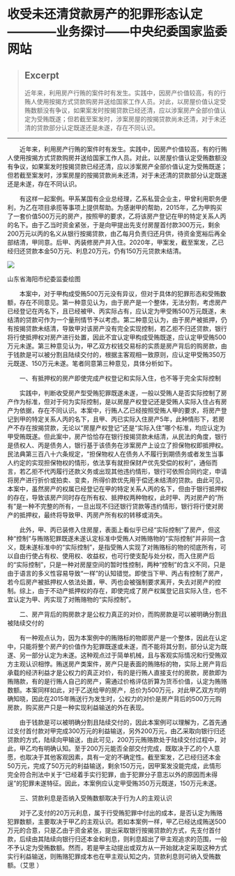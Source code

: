 
# 收受未还清贷款房产的犯罪形态认定————业务探讨——中央纪委国家监委网站

> ## Excerpt
> 近年来，利用房产行贿的案件时有发生。实践中，因房产价值较高，有的行贿人使用按揭方式贷款购房并送给国家工作人员。对此，以房屋价值认定受贿数额没有争议，如果案发时按揭贷款已经还清，应以涉案房产全部价值认定为受贿既遂；但若截至案发时，涉案房屋的按揭贷款尚未还清，对于未还清的贷款部分认定既遂还是未遂，存在不同认识。

---
　　近年来，利用房产行贿的案件时有发生。实践中，因房产价值较高，有的行贿人使用按揭方式贷款购房并送给国家工作人员。对此，以房屋价值认定受贿数额没有争议，如果案发时按揭贷款已经还清，应以涉案房产全部价值认定为受贿既遂；但若截至案发时，涉案房屋的按揭贷款尚未还清，对于未还清的贷款部分认定既遂还是未遂，存在不同认识。

　　有这样一起案例。甲系某国有企业总经理，乙系私营企业主，甲曾利用职务便利，为乙在项目承揽等事项上提供帮助。为感谢甲的帮助，2015年，乙为甲购买了一套价值500万元的房产，按照甲的要求，乙将该房产登记在甲的特定关系人丙的名下。由于乙当时资金紧张，于是向甲提出先支付房屋首付款300万元，剩余200万元以丙的名义从银行按揭贷款，由乙每月负责归还月供，待资金宽裕后再全部结清，甲同意。后甲、丙装修房产并入住。2020年，甲案发，截至案发，乙已经归还贷款本金50万元、利息20万元，仍有150万元贷款未结清。

![](https://www.ccdi.gov.cn/hdjln/ywtt/202404/W020240429612581020744.jpeg)

山东省海阳市纪委监委绘图

　　本案中，对于甲构成受贿500万元没有异议，但对于具体的犯罪形态和受贿数额，存在不同意见。第一种意见认为，由于房产是一个整体，无法分割，考虑房产已经登记在丙名下，且已经被甲、丙实际占有，应认定为甲受贿500万元既遂，未结清的贷款可作为一个量刑情节予以考虑。第二种意见认为，由于房产被抵押，仍有按揭贷款未结清，导致甲对该房产没有完全实现控制，若乙拒不归还贷款，银行将行使抵押权对房产进行处置，因此不宜认定甲构成受贿既遂，应认定甲受贿500万元未遂。第三种意见认为，甲乙双方权钱交易标的实质是房产背后的购房款，由于钱款是可以被分割且陆续交付的，根据主客观相一致原则，应认定甲受贿350万元既遂、150万元未遂。笔者同意第三种意见，具体分析如下。

　　一、有抵押权的房产即使完成产权登记和实际入住，也不等于完全实际控制

　　实践中，判断收受房产型受贿犯罪既遂未遂，一般以受贿人是否实际控制了房产作为标准，但对于何为实际控制，是以房屋产权登记还是受贿人实际入住占有房产为依据，存在不同认识。本案中，行贿人乙已经按照受贿人甲的要求，将房产登记到甲的特定关系人丙的名下，且甲、丙已实际入住房产5年，此种情形下，若房产不存在按揭贷款，无论以“房屋产权登记”还是“实际入住”哪个标准，均应认定为甲受贿既遂。但此案中，房产恰恰存在银行按揭贷款未结清，从民法的角度，银行是债权人、丙是债务人，银行基于该债务在涉案房产上设立了担保物权即抵押权。民法典第三百八十六条规定，“担保物权人在债务人不履行到期债务或者发生当事人约定的实现担保物权的情形，依法享有就担保财产优先受偿的权利”，通俗而言，若乙拒不代丙履行还款义务或出现其他违约情形，银行可依照合同约定，申请将房产进行折价或拍卖、变卖，所得价款优先用于偿还未结清的贷款。由此可见，本案中，虽然房产的权属已经登记在甲的特定关系人丙的名下，但由于银行抵押权的存在，导致该房产同时存在所有权、抵押权两种物权，此时甲、丙对房产的“所有”是一种不完整的所有，一旦出现不归还银行贷款等违约情形，银行将行使对房产的抵押权，最终将导致甲、丙房产所有权的转移或消失。

　　此外，甲、丙已装修入住房屋，表面上看似乎已经“实际控制”了房产，但这种“控制”与贿赂犯罪既遂未遂认定标准中受贿人对贿赂物的“实际控制”并非同一含义，既未遂标准中的“实际控制”，是指受贿人实现了对贿赂标的物的彻底所有，可以自由行使占有权、使用权、收益权，也可行使支配与处分权，而入住房产后的“实际控制”，只是一种对房屋空间的暂时性控制，两种“控制”的含义不同，只是由于语言的多义性容易导致“一样”的认知错觉。即使当下甲、丙占有控制了房产，若今后房产被抵押权人依法处置，甲、丙也会被强制要求离开，失去对房产的控制。综上，由于不动产抵押权的存在，即使完成了房产权属登记且实际入住，也不宜认定为甲、丙实现了对贿赂物的“实际控制”。

　　二、房产背后的购房款才是公权力真正的对价，而购房款是可以被明确分割且被陆续交付的

　　有一种观点认为，因为本案例中的贿赂标的物即房产是一个整体，因此在认定中，只能将整个房产的价值作为犯罪既遂或未遂，而不能将其分割，部分认定为既遂、另一部分认定为未遂。这种观点过于简单机械，且与客观实际情况和行受贿双方主观认识相悖。贿送房产类案件，房产只是表面的贿赂标的物，实际上房产背后承载的经济利益才是公权力的真正对价，有的是行贿人直接支付的房款，房款即为贿赂款，有的是行贿人自己的房产，需通过价格评估折算为货币价值，认定为贿赂数额。本案同样如此，对于乙送给甲的房产，总价为500万元，对此甲乙双方均明确知晓，因此在2015年贿送行为发生时，公权力的对价是房产背后的500万元购房款，购买房产只是一种实现利益输送的外在表现。 

　　由于钱款是可以被明确分割且陆续交付的，因此本案例可以理解为，乙首先通过支付首付款对甲完成300万元的利益输送，另外200万元，由乙采取向银行归还贷款的方式，陆续向甲输送，由此可见，200万元贿赂款处于陆续交付过程中，对此，甲乙均有明确认知。至于200万元能否全部交付完成，既取决于乙的个人意愿，也取决于其他客观因素，具有一定的不确定性。截至案发，乙已经归还本金50万元，完成了50万元的利益输送，剩余150万元，因甲案发没能完成，此情形完全符合刑法中关于“已经着手实行犯罪，由于犯罪分子意志以外的原因而未得逞”的犯罪未遂特征。因此，本案例应认定甲受贿350万元既遂，150万元未遂。

　　三、贷款利息是否纳入受贿数额取决于行为人的主观认识

　　对于乙支付的20万元利息，属于行受贿犯罪中付出的成本，是否认定为贿赂犯罪数额，主要取决于甲乙的主观认识。若如本案例一样，甲乙已经达成贿送500万元的合意，只是乙由于资金紧张，提出采取银行按揭贷款的方式，先支付首付款，后续由其陆续向银行归还本金和利息，则利息超出了甲主观追求的范围，一般不予认定为受贿数额。然而，若是甲主动提出或双方从一开始就决定采取这种方式实行利益输送，则贿赂犯罪成本也在甲主观认知之内，贷款利息则可纳入受贿数额。（艾思 ）
